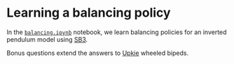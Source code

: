 # Learning a balancing policy

In the [`balancing.ipynb`](balancing.ipynb) notebook, we learn balancing policies for an inverted pendulum model using [SB3](https://stable-baselines3.readthedocs.io/en/master/).

Bonus questions extend the answers to [Upkie](https://github.com/upkie/upkie) wheeled bipeds.
